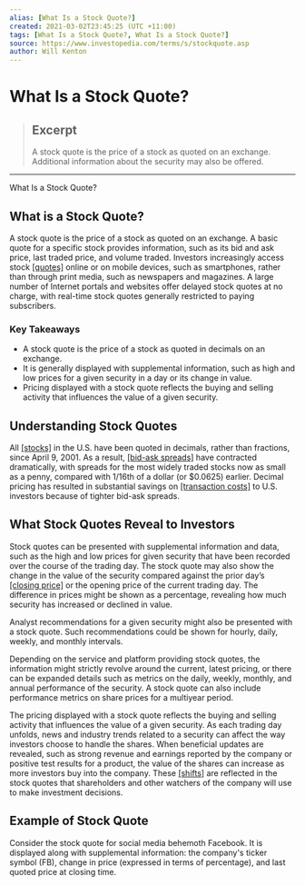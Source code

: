 ```yaml
---
alias: [What Is a Stock Quote?]
created: 2021-03-02T23:45:25 (UTC +11:00)
tags: [What Is a Stock Quote?, What Is a Stock Quote?]
source: https://www.investopedia.com/terms/s/stockquote.asp
author: Will Kenton
---
```


# What Is a Stock Quote?

> ## Excerpt
> A stock quote is the price of a stock as quoted on an exchange. Additional information about the security may also be offered.

---

What Is a Stock Quote?
## What is a Stock Quote?

A stock quote is the price of a stock as quoted on an exchange. A basic quote for a specific stock provides information, such as its bid and ask price, last traded price, and volume traded. Investors increasingly access stock [[quotes]](https://www.investopedia.com/terms/q/quote.asp) online or on mobile devices, such as smartphones, rather than through print media, such as newspapers and magazines. A large number of Internet portals and websites offer delayed stock quotes at no charge, with real-time stock quotes generally restricted to paying subscribers.

### Key Takeaways

-   A stock quote is the price of a stock as quoted in decimals on an exchange.
-   It is generally displayed with supplemental information, such as high and low prices for a given security in a day or its change in value.
-   Pricing displayed with a stock quote reflects the buying and selling activity that influences the value of a given security.

## Understanding Stock Quotes

All [[stocks]](https://www.investopedia.com/terms/s/stock.asp) in the U.S. have been quoted in decimals, rather than fractions, since April 9, 2001. As a result, [[bid-ask spreads]](https://www.investopedia.com/terms/b/bid-askspread.asp) have contracted dramatically, with spreads for the most widely traded stocks now as small as a penny, compared with 1/16th of a dollar (or $0.0625) earlier. Decimal pricing has resulted in substantial savings on [[transaction costs]](https://www.investopedia.com/terms/t/transactioncosts.asp) to U.S. investors because of tighter bid-ask spreads.

## What Stock Quotes Reveal to Investors

Stock quotes can be presented with supplemental information and data, such as the high and low prices for given security that have been recorded over the course of the trading day. The stock quote may also show the change in the value of the security compared against the prior day’s [[closing price]](https://www.investopedia.com/terms/c/closingprice.asp) or the opening price of the current trading day. The difference in prices might be shown as a percentage, revealing how much security has increased or declined in value.

Analyst recommendations for a given security might also be presented with a stock quote. Such recommendations could be shown for hourly, daily, weekly, and monthly intervals.

Depending on the service and platform providing stock quotes, the information might strictly revolve around the current, latest pricing, or there can be expanded details such as metrics on the daily, weekly, monthly, and annual performance of the security. A stock quote can also include performance metrics on share prices for a multiyear period.

The pricing displayed with a stock quote reflects the buying and selling activity that influences the value of a given security. As each trading day unfolds, news and industry trends related to a security can affect the way investors choose to handle the shares. When beneficial updates are revealed, such as strong revenue and earnings reported by the company or positive test results for a product, the value of the shares can increase as more investors buy into the company. These [[shifts]](https://www.investopedia.com/terms/p/paradigm-shift.asp) are reflected in the stock quotes that shareholders and other watchers of the company will use to make investment decisions.

## Example of Stock Quote

Consider the stock quote for social media behemoth Facebook. It is displayed along with supplemental information: the company's ticker symbol (FB), change in price (expressed in terms of percentage), and last quoted price at closing time.
